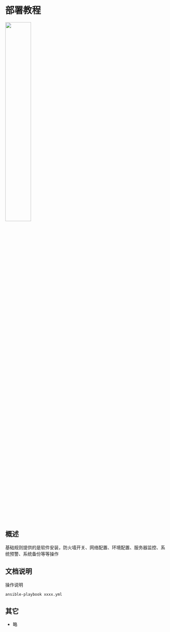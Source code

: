 # 部署教程

<p class="show-images"><img src="/images/undraw_static_assets_rpm6.svg" width="40%" /></p>

## 概述

基础规则提供的是软件安装，防火墙开关、网络配置、环境配置、服务器监控、系统预警、系统备份等等操作

## 文档说明

操作说明

```shell
ansible-playbook xxxx.yml
```

## 其它

- 略
